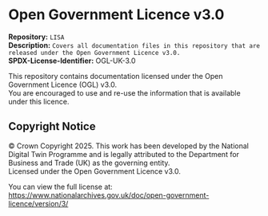 # Open Government Licence v3.0  

**Repository:** `LISA`  
**Description:** `Covers all documentation files in this repository that are released under the Open Government Licence v3.0.`  
**SPDX-License-Identifier:** OGL-UK-3.0 

This repository contains documentation licensed under the Open Government Licence (OGL) v3.0.  
You are encouraged to use and re-use the information that is available under this licence.  

## Copyright Notice  

© Crown Copyright 2025. This work has been developed by the National Digital Twin Programme and is legally attributed to the Department for Business and Trade (UK) as the governing entity.  
Licensed under the Open Government Licence v3.0.

You can view the full license at:  
https://www.nationalarchives.gov.uk/doc/open-government-licence/version/3/

